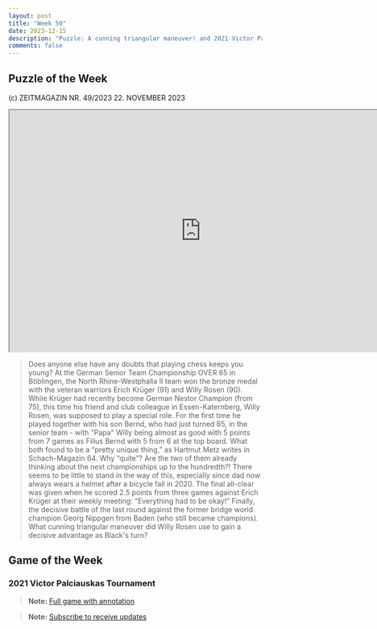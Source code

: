 ```yaml
---
layout: post
title: "Week 50"
date: 2023-12-15
description: "Puzzle: A cunning triangular maneuver! and 2021 Victor Palciauskas Tournament"
comments: false
---
```



## Puzzle of the Week
(c) ZEITMAGAZIN NR. 49/2023 22. NOVEMBER 2023

<iframe src="https://fritz.chessbase.com?fen=r5k1/7p/3p2p1/2pPbn2/1p5q/1P1PP2B/2QB1PKP/5R2 b - - 0 1" style="width:760px;height:480px">
</iframe>

> Does anyone else have any doubts that playing chess keeps you young? At the German Senior Team Championship OVER 65 in Böblingen, the North Rhine-Westphalia II team won the bronze medal with the veteran warriors Erich Krüger (91) and Willy Rosen (90). While Krüger had recently become German Nestor Champion (from 75), this time his friend and club colleague in Essen-Katernberg, Willy Rosen, was supposed to play a special role. For the first time he played together with his son Bernd, who had just turned 65, in the senior team - with "Papa" Willy being almost as good with 5 points from 7 games as Filius Bernd with 5 from 6 at the top board. What both found to be a “pretty unique thing,” as Hartmut Metz writes in Schach-Magazin 64. Why “quite”? Are the two of them already thinking about the next championships up to the hundredth?! There seems to be little to stand in the way of this, especially since dad now always wears a helmet after a bicycle fall in 2020. The final all-clear was given when he scored 2.5 points from three games against Erich Krüger at their weekly meeting: “Everything had to be okay!” Finally, the decisive battle of the last round against the former bridge world champion Georg Nippgen from Baden (who still became champions). What cunning triangular maneuver did Willy Rosen use to gain a decisive advantage as Black's turn?

## Game of the Week

### 2021 Victor Palciauskas Tournament

<div class="cbdiagram"
data-size="400"
data-hint="Double Attack"
data-solution="Nf6"
data-moves="1.Nf3 d5 2.g3 Nc6 3.d4 Nf6 4.Bg2 Bf5 5.O-O Ng4 6.c4 e6 7.Nc3 Bb4 8.Nh4 O-O 9.cxd5 exd5 10.Nxf5 Qd7 11.e4 Rfe8 12.Qxg4 g6 13.Nh6+ Kg7 14.Qxd7 Re7 15.Qg4 Rd8 16.Nxd5 a5 17.Nf5+ Kf8 18.Bh6+ Ke8 19.Ng7+ Kf8"
data-play="1000"
data-legend="Find the mate"
data-title="Schroeer, Egbert vs Churchill, Kyle">
</div>



> **Note:** [Full game with annotation](https://share.chessbase.com/SharedGames/game/?p=uRfvIHypzXutG/zqkEPyw164y4KpKK/HMNumEWeFRIPnn1nVHUVvknCe9M92QPOw)

> **Note:** [Subscribe to receive updates](https://follow.it/senior-chess-improver?leanpub)
